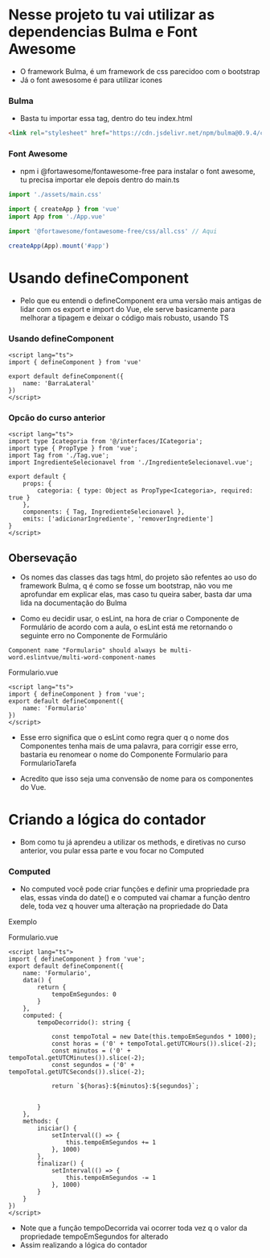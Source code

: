 # Nesse projeto tu vai utilizar as dependencias Bulma e Font Awesome

- O framework Bulma, é um framework de css parecidoo com o bootstrap
- Já o font awesosome é para utilizar icones

### Bulma

- Basta tu importar essa tag, dentro do teu index.html

```html
<link rel="stylesheet" href="https://cdn.jsdelivr.net/npm/bulma@0.9.4/css/bulma.min.css" />
```

### Font Awesome

- npm i @fortawesome/fontawesome-free para instalar o font awesome, tu precisa importar ele depois dentro do main.ts

```ts
import './assets/main.css'

import { createApp } from 'vue'
import App from './App.vue'

import '@fortawesome/fontawesome-free/css/all.css' // Aqui

createApp(App).mount('#app')
```

# Usando defineComponent

- Pelo que eu entendi o defineComponent era uma versão mais antigas de lidar com os export e import do Vue, ele serve basicamente para melhorar a tipagem e deixar o código mais robusto, usando TS

### Usando defineComponent

```vue
<script lang="ts">
import { defineComponent } from 'vue'

export default defineComponent({
    name: 'BarraLateral'
})
</script>
```

### Opcão do curso anterior

```vue
<script lang="ts">
import type Icategoria from '@/interfaces/ICategoria';
import type { PropType } from 'vue';
import Tag from './Tag.vue';
import IngredienteSelecionavel from './IngredienteSelecionavel.vue';

export default {
    props: {
        categoria: { type: Object as PropType<Icategoria>, required: true }
    },
    components: { Tag, IngredienteSelecionavel },
    emits: ['adicionarIngrediente', 'removerIngrediente']
}
</script>
```

## Obersevação

- Os nomes das classes das tags html, do projeto são refentes ao uso do framework Bulma, q é como se fosse um bootstrap, não vou me aprofundar em explicar elas, mas caso tu queira saber, basta dar uma lida na documentação do Bulma

- Como eu decidir usar, o esLint, na hora de criar o Componente de Formulário de acordo com a aula, o esLint está me retornando o seguinte erro no Componente de Formulário
```
Component name "Formulario" should always be multi-word.eslintvue/multi-word-component-names
```
Formulario.vue
```vue
<script lang="ts">
import { defineComponent } from 'vue';
export default defineComponent({
    name: 'Formulario'
})
</script>
```

- Esse erro significa que o esLint como regra quer q o nome dos Componentes tenha mais de uma palavra, para corrigir esse erro, bastaria eu renomear o nome do Componente Formulario para FormularioTarefa

- Acredito que isso seja uma convensão de nome para os componentes do Vue.


# Criando a lógica do contador

- Bom como tu já aprendeu a utilizar os methods, e diretivas no curso anterior, vou pular essa parte e vou focar no Computed

### Computed

- No computed você pode criar funções e definir uma propriedade pra elas, essas vinda do date() e o computed vai chamar a função dentro dele, toda vez q houver uma alteração na propriedade do Data

Exemplo

Formulario.vue
```vue
<script lang="ts">
import { defineComponent } from 'vue';
export default defineComponent({
    name: 'Formulario',
    data() {
        return {
            tempoEmSegundos: 0
        }
    },
    computed: {
        tempoDecorrido(): string {
   
            const tempoTotal = new Date(this.tempoEmSegundos * 1000);
            const horas = ('0' + tempoTotal.getUTCHours()).slice(-2);
            const minutos = ('0' + tempoTotal.getUTCMinutes()).slice(-2);
            const segundos = ('0' + tempoTotal.getUTCSeconds()).slice(-2);

            return `${horas}:${minutos}:${segundos}`;


        }
    },
    methods: {
        iniciar() {
            setInterval(() => {
                this.tempoEmSegundos += 1
            }, 1000)
        },
        finalizar() {
            setInterval(() => {
                this.tempoEmSegundos -= 1
            }, 1000)
        }
    }
})
</script>
```

- Note que a função tempoDecorrida vai ocorrer toda vez q o valor da propriedade tempoEmSegundos for alterado
- Assim realizando a lógica do contador